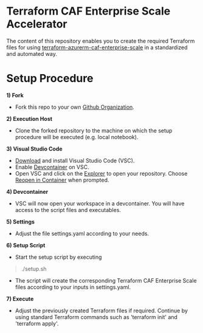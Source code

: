 # Terraform CAF Enterprise Scale Accelerator

The content of this repository enables you to create the required Terraform files for using [terraform-azurerm-caf-enterprise-scale](https://github.com/Azure/terraform-azurerm-caf-enterprise-scale) in a standardized and automated way.

# Setup Procedure

**1) Fork**
- Fork this repo to your own [Github Organization](https://docs.github.com/en/organizations/collaborating-with-groups-in-organizations/about-organizations).

**2) Execution Host**
- Clone the forked repository to the machine on which the setup procedure will be executed (e.g. local notebook).

**3) Visual Studio Code**
- [Download](https://code.visualstudio.com/Download) and install Visual Studio Code (VSC).
- Enable [Devcontainer](https://code.visualstudio.com/docs/devcontainers/tutorial) on VSC.
- Open VSC and click on the [Explorer](https://code.visualstudio.com/docs/getstarted/userinterface#_explorer) to open your repository. Choose [Reopen in Container](https://code.visualstudio.com/docs/devcontainers/create-dev-container#_add-configuration-files-to-a-repository) when prompted.

**4) Devcontainer**
- VSC will now open your workspace in a devcontainer. You will have access to the script files and executables.

**5) Settings**
- Adjust the file settings.yaml according to your needs.

**6) Setup Script**
- Start the setup script by executing
> ./setup.sh
- The script will create the corresponding Terraform CAF Enterprise Scale files according to your inputs in settings.yaml.

**7) Execute**
- Adjust the previously created Terraform files if required. Continue by using standard Terraform commands such as 'terraform init' and 'terraform apply'.